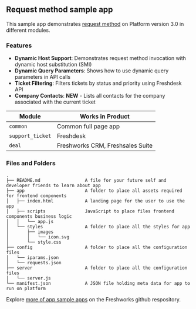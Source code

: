 ## Request method sample app

This sample app demonstrates [request method](https://developers-dev.freshworks.com/docs/app-sdk/v3.0/common/advanced-interfaces/request-method/) on Platform version 3.0 in different modules.

### Features

- **Dynamic Host Support**: Demonstrates request method invocation with dynamic host substitution (SMI)
- **Dynamic Query Parameters**: Shows how to use dynamic query parameters in API calls
- **Ticket Filtering**: Filters tickets by status and priority using Freshdesk API
- **Company Contacts**: **NEW** - Lists all contacts for the company associated with the current ticket

| Module | Works in Product |
| ----- | ------- |
| `common` | Common full page app |
| `support_ticket` | Freshdesk |
| `deal` | Freshworks CRM, Freshsales Suite |

### Files and Folders
    .
    ├── README.md                 A file for your future self and developer friends to learn about app
    ├── app                       A folder to place all assets required for frontend components
    │   ├── index.html            A landing page for the user to use the app
    │   ├── scripts               JavaScript to place files frontend components business logic
    │   │   └── app.js
    │   └── styles                A folder to place all the styles for app
    │       ├── images
    │       │   └── icon.svg
    │       └── style.css
    ├── config                    A folder to place all the configuration files
    │   └── iparams.json
    │   └── requests.json
    ├── server                    A folder to place all the configuration files
    │   └── server.js
    └── manifest.json             A JSON file holding meta data for app to run on platform

Explore [more of app sample apps](https://community.developers.freshworks.com/t/freshworks-sample-apps/3604) on the Freshworks github respository.
